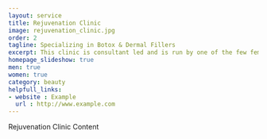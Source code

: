 ```yaml
---
layout: service
title: Rejuvenation Clinic
image: rejuvenation_clinic.jpg
order: 2
tagline: Specializing in Botox & Dermal Fillers
excerpt: This clinic is consultant led and is run by one of the few female specialists trained and experienced in the administration of Botox and Dermal Fillers.
homepage_slideshow: true
men: true
women: true
category: beauty
helpfull_links:
- website : Example
  url : http://www.example.com 
---
```


Rejuvenation Clinic Content